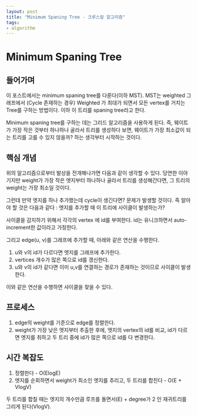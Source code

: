 ```yaml
---
layout: post
title: "Minimum Spaning Tree - 크루스칼 알고리즘"
tags:
- algorithm
---
```


# Minimum Spaning Tree

## 들어가며
이 포스트에서는 minimum spaning tree를 다룬다(이하 MST). MST는 weighted 그래프에서 (Cycle 존재하는 경우) Weighted 가 최대가 되면서 모든 vertex를 거치는 Tree를 구하는 방법이다. 이하 이 트리를 spaning tree라고 한다.

Minimum spaning tree를 구하는 데는 그리드 알고리즘을 사용하게 된다. 즉, 웨이트가 가장 작은 것부터 하나하나 골라서 트리를 생성하다 보면, 웨이트가 가장 최소값이 되는 트리를 고를 수 있지 않을까? 하는 생각부터 시작하는 것이다.

## 핵심 개념
위의 알고리즘으로부터 발상을 전개해나가면 다음과 같이 생각할 수 있다.
당연한 이야기지만 weight가 가장 작은 엣지부터 하나하나 골라서 트리를 생성해간다면, 그 트리의 weight는 가장 최소일 것이다. 

그런데 만약 엣지를 하나 추가했는데 cycle이 생긴다면? 문제가 발생할 것이다.
즉 알아야 할 것은 다음과 같다 : 엣지를 추가할 때 이 트리에 사이클이 발생하는가?

사이클을 감지하기 위해서 각각의 vertex 에 id를 부여한다. id는 유니크하면서 auto-increment한 값이라고 가정한다.

그리고 edge(u, v)를 그래프에 추가할 때, 아래와 같은 연산을 수행한다.

1. u와 v의 id가 다르다면 엣지를 그래프에 추가한다.
2. vertices 개수가 많은 쪽으로 id를 갱신한다.
3. u와 v의 id가 같다면 이미 u,v를 연결하는 경로가 존재하는 것이므로 사이클이 발생한다.

이와 같은 연산을 수행하면 사이클을 찾을 수 있다.

## 프로세스
1. edge의 weight를 기준으로 edge를 정렬한다.
2. weight가 가장 낮은 엣지부터 추출한 후에, 엣지의 vertex의 id를 비교, id가 다르면 엣지를 취하고 두 트리 중에 id가 많은 쪽으로  id를 다 변경한다.

## 시간 복잡도
1. 정렬한다 - O(ElogE)
2. 엣지를 순회하면서 weight가 최소인 엣지를 추리고, 두 트리를 합친다 - O(E + VlogV)

두 트리를 합칠 때는 엣지의 개수만큼 루프를 돌면서(E) + degree가 2 인 재귀트리를 그리게 된다(VlogV).





